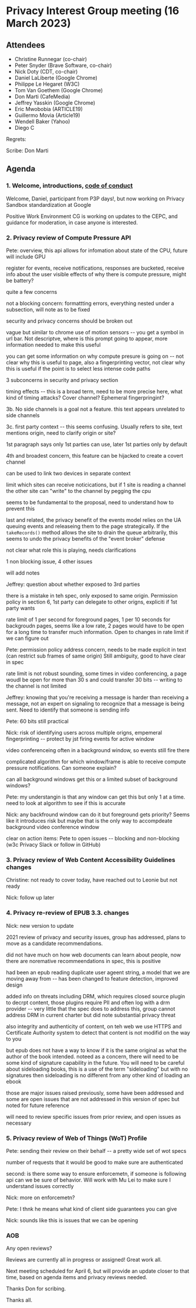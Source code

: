 # Privacy Interest Group meeting (16 March 2023)

## Attendees

* Christine Runnegar (co-chair)
* Peter Snyder (Brave Software, co-chair)
* Nick Doty (CDT, co-chair)
* Daniel LaLiberte (Google Chrome)
* Philippe Le Hegaret (W3C)
* Tom Van Goethem (Google Chrome)
* Don Marti (CafeMedia)
* Jeffrey Yasskin (Google Chrome)
* Eric Mwobobia (ARTICLE19)
* Guillermo Movia (Article19)
* Wendell Baker (Yahoo)
* Diego C

Regrets:

Scribe: Don Marti

## Agenda

### 1. Welcome, introductions, [code of conduct](https://www.w3.org/Consortium/cepc/) 
 
Welcome, Daniel, participant from P3P days!, but now working on Privacy Sandbox standardization at Google 

Positive Work Environment CG is working on updates to the CEPC, and guidance for moderation, in case anyone is interested.

### 2. Privacy review of Compute Pressure API 

Pete: overview, this api allows for infomation about state of the CPU, future will include GPU

register for events, receive notifications, responses are bucketed, receive info about the user visible effects of why there is
compute pressure, might be battery?

quite a few concerns

not a blocking concern: formattting errors, everything nested under a subsection, will note as to be fixed 

security and privacy concerns should be broken out

vague but similar to chrome use of motion sensors -- you get a symbol in url bar. Not descriptve, where is this prompt going to appear, more information needed to make this useful

you can get some information on why compute presure is going on -- not clear why this is useful to page, also a fingerprinting vector, not clear why this is useful if the point is to select less intense code paths

3 subconcerns in security and privacy section

timing effects -- this is a broad term, need to be more precise here, what kind of timing attacks?  Cover channel? Ephemeral fingerpringint?

3b. No side channels is a goal not a feature. this text appears unrelated to side channels

3c. first party context -- this seems confusing. Usually refers to site, text mentions origin, need to clarify origin or site?

1st paragraph says only 1st parties can use, later 1st parties only by default

4th and broadest concern, this feature can be hijacked to create a covert channel

can be used to link two devices in separate context

limit which sites can receive noticications, but if 1 site is reading a channel the other site can "write" to the channel by pegging the cpu 

seems to be fundamental to the proposal, need to understand how to prevent this

last and related, the privacy benefit of the events model relies on the UA queuing events and releaseing them to the page strategically. If the `takeRecords()` method allows the site to drain the queue arbitrarily, this seems to undo the privacy benefits of the "event broker" defense

not clear what role this is playing, needs clarifications

1 non blocking issue, 4 other issues

will add notes

Jeffrey: question about whether exposed to 3rd parties

there is a mistake in teh spec, only exposed to same origin. Permission policy in section 6, 1st party can delegate to other origns, expliciti if 1st party wants

rate limit of 1 per second for foreground pages, 1 per 10 seconds for backgroudn pages, seems like a low rate, 2 pages would have to be open for a long time to transfer much information. Open to changes in rate limit if we can figure out

Pete: permission policy address concern, needs to be made explicit in text (can restrict sub frames of same origin) Still ambiguity, good to have clear in spec

rate limit is not robust sounding, some times in video conferencing, a page woudl be open for more than 30 s and could transfer 30 bits -- writing to the channel is not limited 

Jeffrey: knowing that you're receiving a message is harder than receiving a message, not an expert on signaling to recognize that a message is being sent. Need to identify that someone is sending info

Pete: 60 bits still practical

Nick: risk of identifying users across multiple origns, empemeral fingerprinting -- protect by jst firing events for active window

video conferenceing often in a background window, so events still fire there

complicated algorithm for which window/frame is able to receive compute pressure notifications. Can someone explain?

can all background windows get this or a limited subset of background windows?

Pete: my understangin is that any window can get this but only 1 at a time. need to look at algorithm to see if this is accurate

Nick: any backfround window can do it but foreground gets priority? Seems like it introduces risk but maybe that is the only way to accompdeate background video conference window

clear on action items: Pete to open issues -- blocking and non-blocking (w3c Privacy Slack or follow in GitHub)

### 3. Privacy review of Web Content Accessibility Guidelines changes

Christine: not ready to cover today, have reached out to Leonie but not ready 

Nick: follow up later


### 4. Privacy re-review of EPUB 3.3. changes

Nick: new version to update 

2021 review of privacy and security issues, group has addressed, plans to move as a candidate recommendations.

did not have much on how web documents can learn about people, now there are noremative recommeendations in spec, this is positive

had been an epub reading duplicate user ageent string, a model that we are moving away from -- has been changed to feature detection, improved design

added info on threats including DRM, which requires closed source plugin to decrpt content, those plugins require PII and often log with a drm provider -- very little that the spec does to address this, group cannot address DRM in current charter but did note substantial privacy threat

also integrity and authenticity of content, on teh web we use HTTPS and Certificate Authority system to detect that content is not modifid on the way to you

but epub does not have a way to know if it is the same original as what the author of the book intended. noteed as a concern, there will need to be some kind of signature capability in the future. You will need to be careful about sideloading books, this is a use of the term "sideloading" but with no signatures then sideloading is no different from any other kind of loading an ebook

those are major issues raised previously, some have been addressed and some are open issues that are not addressed in this version of spec but noted for future reference

will need to review specific issues from prior review, and open issues as necessary


### 5. Privacy review of Web of Things (WoT) Profile

Pete: sending their review on their behalf -- a pretty wide set of wot specs

number of requests that it would be good to make sure are authenticated

second: is there some way to ensure enforcemetn, if someone is following api can we be sure of behavior. Will work with Mu Lei to make sure I understand issues correctly

Nick: more on enforcemetn?

Pete: I thnk he means what kind of client side guarantees you can give

Nick: sounds like this is issues that we can be opening


### AOB

Any open reviews?

Reviews are currently all in progress or assigned! Great work all.

Next meeting scheduled for April 6, but will provide an update closer to that time, based on agenda items and privacy reviews needed.

Thanks Don for scribing.

Thanks all.